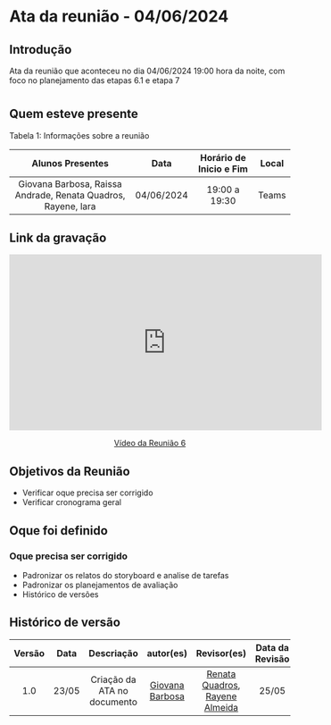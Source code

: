 # Ata da reunião - 04/06/2024

## Introdução
Ata da reunião que aconteceu no dia 04/06/2024 19:00 hora da noite, com foco no planejamento das etapas 6.1 e etapa 7
#

## Quem esteve presente

Tabela 1: Informações sobre a reunião

| Alunos Presentes       | Data | Horário de Inicio e Fim                                 | Local            |
| :--------: | :----: | :--------------------:                    | :---------------: |
|   Giovana Barbosa, Raissa Andrade, Renata Quadros, Rayene, lara | 04/06/2024 | 19:00 a 19:30 | Teams  | 

## Link da gravação

<p style="text-align: center"><iframe width="560" height="315" src="https://www.youtube.com/embed/PqNxb31MQCc " title="YouTube video player" frameborder="0" allow="accelerometer; autoplay; clipboard-write; encrypted-media; gyroscope; picture-in-picture; web-share" referrerpolicy="strict-origin-when-cross-origin" allowfullscreen></iframe></p>
<p style="text-align: center"><a href="https://youtu.be/PqNxb31MQCc " target="blanket">Vídeo da Reunião 6</a></p>

## Objetivos da Reunião

- Verificar oque precisa ser corrigido
- Verificar cronograma geral

## Oque foi definido

### Oque precisa ser corrigido
* Padronizar os relatos do storyboard e analise de tarefas
* Padronizar os planejamentos de avaliação
* Histórico de versões


## Histórico de versão
|                            Versão                             |              Data               |                    Descriação                     | autor(es)           |  Revisor(es)          |Data da Revisão|
| :----------------------------------------------------------: | :-------------------------------: | :-------------------------------------------------: | :-------------------------------: |  :-------------------------------: | :-------------------------------: |
| 1.0 |  23/05  | Criação da ATA no documento |[Giovana Barbosa ](https://github.com/gio221) | [Renata Quadros](https://github.com/Renatinha28), [Rayene Almeida](https://github.com/rayenealmeida) | 25/05|

